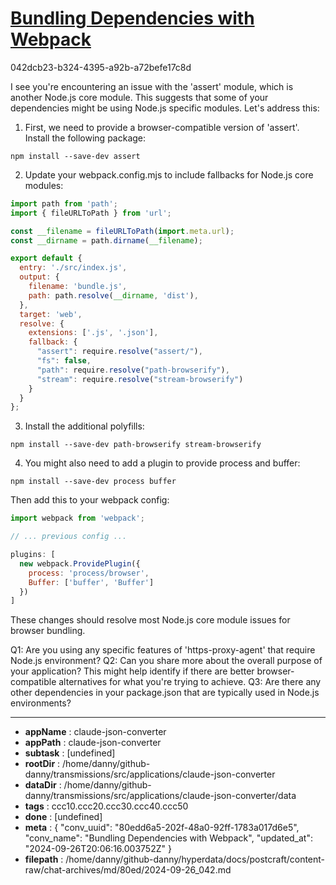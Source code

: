 # [Bundling Dependencies with Webpack](https://claude.ai/chat/80edd6a5-202f-48a0-92ff-1783a017d6e5)

042dcb23-b324-4395-a92b-a72befe17c8d

 I see you're encountering an issue with the 'assert' module, which is another Node.js core module. This suggests that some of your dependencies might be using Node.js specific modules. Let's address this:

1. First, we need to provide a browser-compatible version of 'assert'. Install the following package:

```
npm install --save-dev assert
```

2. Update your webpack.config.mjs to include fallbacks for Node.js core modules:

```javascript
import path from 'path';
import { fileURLToPath } from 'url';

const __filename = fileURLToPath(import.meta.url);
const __dirname = path.dirname(__filename);

export default {
  entry: './src/index.js',
  output: {
    filename: 'bundle.js',
    path: path.resolve(__dirname, 'dist'),
  },
  target: 'web',
  resolve: {
    extensions: ['.js', '.json'],
    fallback: {
      "assert": require.resolve("assert/"),
      "fs": false,
      "path": require.resolve("path-browserify"),
      "stream": require.resolve("stream-browserify")
    }
  }
};
```

3. Install the additional polyfills:

```
npm install --save-dev path-browserify stream-browserify
```

4. You might also need to add a plugin to provide process and buffer:

```
npm install --save-dev process buffer
```

Then add this to your webpack config:

```javascript
import webpack from 'webpack';

// ... previous config ...

plugins: [
  new webpack.ProvidePlugin({
    process: 'process/browser',
    Buffer: ['buffer', 'Buffer']
  })
]
```

These changes should resolve most Node.js core module issues for browser bundling.

Q1: Are you using any specific features of 'https-proxy-agent' that require Node.js environment?
Q2: Can you share more about the overall purpose of your application? This might help identify if there are better browser-compatible alternatives for what you're trying to achieve.
Q3: Are there any other dependencies in your package.json that are typically used in Node.js environments?

---

* **appName** : claude-json-converter
* **appPath** : claude-json-converter
* **subtask** : [undefined]
* **rootDir** : /home/danny/github-danny/transmissions/src/applications/claude-json-converter
* **dataDir** : /home/danny/github-danny/transmissions/src/applications/claude-json-converter/data
* **tags** : ccc10.ccc20.ccc30.ccc40.ccc50
* **done** : [undefined]
* **meta** : {
  "conv_uuid": "80edd6a5-202f-48a0-92ff-1783a017d6e5",
  "conv_name": "Bundling Dependencies with Webpack",
  "updated_at": "2024-09-26T20:06:16.003752Z"
}
* **filepath** : /home/danny/github-danny/hyperdata/docs/postcraft/content-raw/chat-archives/md/80ed/2024-09-26_042.md